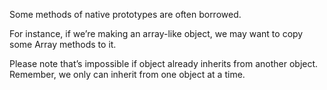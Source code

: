 Some methods of native prototypes are often borrowed.

For instance, if we’re making an array-like object, we may want to copy some Array methods to it.

Please note that’s impossible if object already inherits from another object. Remember, we only can inherit from one object at a time.